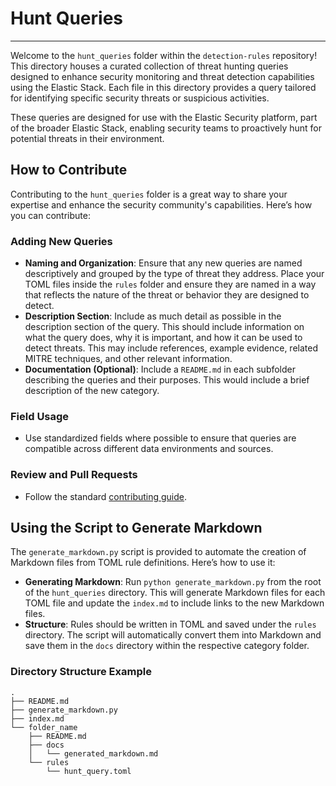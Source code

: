 # Hunt Queries

---

Welcome to the `hunt_queries` folder within the `detection-rules` repository! This directory houses a curated collection of threat hunting queries designed to enhance security monitoring and threat detection capabilities using the Elastic Stack. Each file in this directory provides a query tailored for identifying specific security threats or suspicious activities.

These queries are designed for use with the Elastic Security platform, part of the broader Elastic Stack, enabling security teams to proactively hunt for potential threats in their environment.

## How to Contribute

Contributing to the `hunt_queries` folder is a great way to share your expertise and enhance the security community's capabilities. Here’s how you can contribute:

### Adding New Queries
- **Naming and Organization**: Ensure that any new queries are named descriptively and grouped by the type of threat they address. Place your TOML files inside the `rules` folder and ensure they are named in a way that reflects the nature of the threat or behavior they are designed to detect.
- **Description Section**: Include as much detail as possible in the description section of the query. This should include information on what the query does, why it is important, and how it can be used to detect threats. This may include references, example evidence, related MITRE techniques, and other relevant information.
- **Documentation (Optional)**: Include a `README.md` in each subfolder describing the queries and their purposes. This would include a brief description of the new category.

### Field Usage
- Use standardized fields where possible to ensure that queries are compatible across different data environments and sources.

### Review and Pull Requests
- Follow the standard [contributing guide](../CONTRIBUTING.md).

## Using the Script to Generate Markdown

The `generate_markdown.py` script is provided to automate the creation of Markdown files from TOML rule definitions. Here’s how to use it:

- **Generating Markdown**: Run `python generate_markdown.py` from the root of the `hunt_queries` directory. This will generate Markdown files for each TOML file and update the `index.md` to include links to the new Markdown files.
- **Structure**: Rules should be written in TOML and saved under the `rules` directory. The script will automatically convert them into Markdown and save them in the `docs` directory within the respective category folder.

### Directory Structure Example

```config
.
├── README.md
├── generate_markdown.py
├── index.md
└── folder_name
    ├── README.md
    ├── docs
    │   └── generated_markdown.md
    └── rules
        └── hunt_query.toml
```
